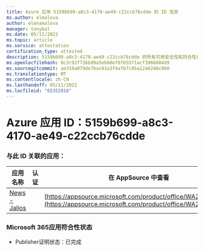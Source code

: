 ```yaml
---
title: Azure 应用 5159b699-a8c3-4170-ae49-c22ccb76cdde 的 ID 信息
ms.author: elmalova
author: elenamalova
manager: tonybal
ms.date: 05/11/2022
ms.topic: article
ms.service: attestation
certification_type: attested
description: 5159b699-a8c3-4170-ae49-c22ccb76cdde 的所有可用安全性和符合性信息。
ms.openlocfilehash: 0c2c92f726bd9a5ebb0ef0f65571acf3966084d9
ms.sourcegitcommit: ae319a079de7bac03a3f4afb7c95a12a6248c9b0
ms.translationtype: MT
ms.contentlocale: zh-CN
ms.lasthandoff: 05/11/2022
ms.locfileid: "65352810"
---
```

# <a name="azure-app-id-5159b699-a8c3-4170-ae49-c22ccb76cdde"></a>Azure 应用 ID：5159b699-a8c3-4170-ae49-c22ccb76cdde


### <a name="apps-associated-with-this-id"></a>与此 ID 关联的应用：
| **应用名称** | **认证** | **在 AppSource 中查看** |
|--------------|---------------|-----------------------|
| [News - Jalios](../forward/WA200003889.md) |  | [https://appsource.microsoft.com/product/office/WA200003889](https://appsource.microsoft.com/product/office/WA200003889) |

### <a name="microsoft-365-app-compliance-status"></a>Microsoft 365应用符合性状态
- Publisher证明状态：已完成
